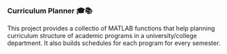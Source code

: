 ### Curriculum Planner 🎓📚

This project provides a collectio of MATLAB functions that help planning curriculum structure of academic programs in a university/college department. It also builds schedules for each program for every semester.
